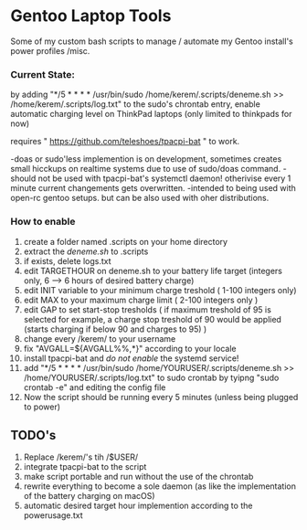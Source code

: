 # Gentoo Laptop Tools
 Some of my custom bash scripts to manage / automate my Gentoo install's power profiles /misc.

### Current State:

by adding "*/5 * * * * /usr/bin/sudo /home/kerem/.scripts/deneme.sh >> /home/kerem/.scripts/log.txt" to the sudo's chrontab entry, enable automatic charging level on ThinkPad laptops (only limited to thinkpads for now)

requires " https://github.com/teleshoes/tpacpi-bat " to work.

-doas or sudo'less implemention is on development, sometimes creates small hicckups on realtime systems due to use of sudo/doas command.
-should not be used with tpacpi-bat's systemctl daemon! otherivise every 1 minute current changements gets overwritten.
-intended to being used with open-rc gentoo setups. but can be also used with oher distributions.

### How to enable
1. create a folder named .scripts on your home directory
2. extract the _deneme.sh_ to .scripts
3. if exists, delete logs.txt
4. edit TARGETHOUR on deneme.sh to your battery life target (integers only, 6 --> 6 hours of desired battery charge)
5. edit INIT variable to your minimum charge treshold ( 1-100 integers only)
6. edit MAX to your maximum charge limit ( 2-100 integers only )
7. edit GAP to set start-stop tresholds ( if maximum treshold of 95 is selected for example, a charge stop treshold of 90 would be applied (starts charging if below 90 and charges to 95) )
8. change every /kerem/ to your username
9. fix "AVGALL=${AVGALL%%,*}" according to your locale
10. install tpacpi-bat and *do not enable* the systemd service!
11. add  "*/5 * * * * /usr/bin/sudo /home/YOURUSER/.scripts/deneme.sh >> /home/YOURUSER/.scripts/log.txt" to sudo crontab by tyipng "sudo crontab -e" and editing the config file
12. Now the script should be running every 5 minutes (unless being plugged to power)

## TODO's
1. Replace /kerem/'s tih /$USER/
2. integrate tpacpi-bat to the script
3. make script portable and run without the use of the chrontab
4. rewrite everything to become a sole daemon (as like the implementation of the battery charging on macOS)
5. automatic desired target hour implemention according to the powerusage.txt
